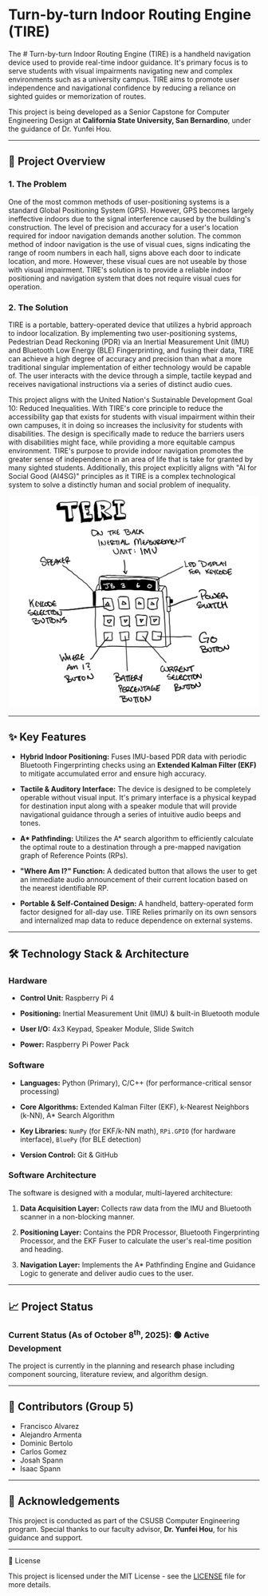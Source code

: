 # Turn-by-turn Indoor Routing Engine (TIRE)

The # Turn-by-turn Indoor Routing Engine (TIRE) is a handheld navigation device used to provide real-time indoor guidance. It's primary focus is to serve students with visual impairments navigating new and complex environments such as a university campus. TIRE aims to promote user independence and navigational confidence by reducing a reliance on sighted guides or memorization of routes.

This project is being developed as a Senior Capstone for Computer Engineering Design at **California State University, San Bernardino**, under the guidance of Dr. Yunfei Hou.

---

## 🎯 Project Overview
### 1. The Problem
One of the most common methods of user-positioning systems is a standard Global Positioning System (GPS). However, GPS becomes largely ineffective indoors due to the signal interference caused by the building's construction. The level of precision and accuracy for a user's location required for indoor navigation demands another solution. The common method of indoor navigation is the use of visual cues, signs indicating the range of room numbers in each hall, signs above each door to indicate location, and more. However, these visual cues are not useable by those with visual impairment. TIRE's solution is to provide a reliable indoor positioning and navigation system that does not require visual cues for operation.

### 2. The Solution
TIRE is a portable, battery-operated device that utilizes a hybrid approach to indoor localization. By implementing two user-positioning systems, Pedestrian Dead Reckoning (PDR) via an Inertial Measurement Unit (IMU) and Bluetooth Low Energy (BLE) Fingerprinting, and fusing their data, TIRE can achieve a high degree of accuracy and precision than what a more traditional singular implementation of either technology would be capable of. The user interacts with the device through a simple, tactile keypad and receives navigational instructions via a series of distinct audio cues. 

This project aligns with the United Nation's Sustainable Development Goal 10: Reduced Inequalities. With TIRE's core principle to reduce the accessibility gap that exists for students with visual impairment within their own campuses, it in doing so increases the inclusivity for students with disabilities. The design is specifically made to reduce the barriers users with disabilities might face, while providing a more equitable campus environment. TIRE's purpose to provide indoor navigation promotes the greater sense of independence in an area of life that is take for granted by many sighted students. Additionally, this project explicitly aligns with "AI for Social Good (AI4SG)" principles as it TIRE is a complex technological system to solve a distinctly human and social problem of inequality.

![This is the first prototype sketch for TIRE!](/documents/project-proposal/user_interface_design.png)

---

## ✨ Key Features
- **Hybrid Indoor Positioning:** Fuses IMU-based PDR data with periodic Bluetooth Fingerprinting checks using an **Extended Kalman Filter (EKF)** to mitigate accumulated error and ensure high accuracy.

- **Tactile & Auditory Interface:** The device is designed to be completely operable without visual input. It's primary interface is a physical keypad for destination input along with a speaker module that will provide navigational guidance through a series of intuitive audio beeps and tones.

- **A\* Pathfinding:** Utilizes the A* search algorithm to efficiently calculate the optimal route to a destination through a pre-mapped navigation graph of Reference Points (RPs).

- **"Where Am I?" Function:** A dedicated button that allows the user to get an immediate audio announcement of their current location based on the nearest identifiable RP.

- **Portable & Self-Contained Design:** A handheld, battery-operated form factor designed for all-day use. TIRE Relies primarily on its own sensors and internalized map data to reduce dependence on external systems.

---

## :hammer_and_wrench: Technology Stack & Architecture
### Hardware
- **Control Unit:** Raspberry Pi 4

- **Positioning:** Inertial Measurement Unit (IMU) & built-in Bluetooth module

- **User I/O:** 4x3 Keypad, Speaker Module, Slide Switch

- **Power:** Raspberry Pi Power Pack

### Software
- **Languages:** Python (Primary), C/C++ (for performance-critical sensor processing)

- **Core Algorithms:** Extended Kalman Filter (EKF), k-Nearest Neighbors (k-NN), A* Search Algorithm

- **Key Libraries:** `NumPy` (for EKF/k-NN math), `RPi.GPIO` (for hardware interface), `BluePy` (for BLE detection)

- **Version Control:** Git & GitHub

### Software Architecture
The software is designed with a modular, multi-layered architecture:
1. **Data Acquisition Layer:** Collects raw data from the IMU and Bluetooth scanner in a non-blocking manner.

2. **Positioning Layer:** Contains the PDR Processor, Bluetooth Fingerprinting Processor, and the EKF Fuser to calculate the user's real-time position and heading.

3. **Navigation Layer:** Implements the A* Pathfinding Engine and Guidance Logic to generate and deliver audio cues to the user.

---

## :chart_with_upwards_trend: Project Status
### Current Status (As of October 8<sup>th</sup>, 2025): 🟢 Active Development

The project is currently in the planning and research phase including component sourcing, literature review, and algorithm design.

---

## 👥 Contributors (Group 5)
- Francisco Alvarez
- Alejandro Armenta
- Dominic Bertolo
- Carlos Gomez
- Josah Spann
- Isaac Spann

---

## 🙏 Acknowledgements
This project is conducted as part of the CSUSB Computer Engineering program. Special thanks to our faculty advisor, **Dr. Yunfei Hou**, for his guidance and support.

---

📄 License

This project is licensed under the MIT License - see the [LICENSE](/LICENSE) file for more details. 